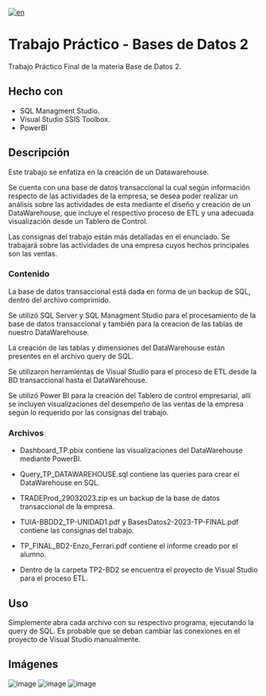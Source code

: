 [![en](https://img.shields.io/badge/lang-en-blue.svg)](https://github.com/enzoferrari1/TP2-BD2/blob/master/README.md)

# Trabajo Práctico - Bases de Datos 2
Trabajo Práctico Final de la materia Base de Datos 2.

## Hecho con
- SQL Managment Studio.
- Visual Studio SSIS Toolbox.
- PowerBI

## Descripción
Este trabajo se enfatiza en la creación de un Datawarehouse.

Se cuenta con una base de datos transaccional la cual según información respecto de las actividades de la empresa, se desea poder realizar un análisis sobre las actividades de esta mediante el diseño y creación de un DataWarehouse, que incluye el respectivo proceso de ETL y una adecuada visualización desde un Tablero de Control.

Las consignas del trabajo están más detalladas en el enunciado. Se trabajará sobre las actividades de una empresa cuyos hechos principales son las ventas.

### Contenido

La base de datos transaccional está dada en forma de un backup de SQL, dentro del archivo comprimido.

Se utilizó SQL Server y SQL Managment Studio para el procesamiento de la base de datos transaccional y también para la creacion de las tablas de nuestro DataWarehouse.

La creación de las tablas y dimensiones del DataWarehouse están presentes en el archivo query de SQL.

Se utilizaron herramientas de Visual Studio para el proceso de ETL desde la BD transaccional hasta el DataWarehouse.

Se utilizó Power BI para la creación del Tablero de control empresarial, allí se incluyen visualizaciones del desempeño de las ventas de la empresa según lo requerido por las consignas del trabajo.

### Archivos

- Dashboard_TP.pbix contiene las visualizaciones del DataWarehouse mediante PowerBI.

- Query_TP_DATAWAREHOUSE.sql contiene las queries para crear el DataWarehouse en SQL.

- TRADEProd_29032023.zip es un backup de la base de datos transaccional de la empresa.

- TUIA-BBDD2_TP-UNIDAD1.pdf y BasesDatos2-2023-TP-FINAL.pdf contiene las consignas del trabajo.

- TP_FINAL_BD2-Enzo_Ferrari.pdf contiene el informe creado por el alumno.

- Dentro de la carpeta TP2-BD2 se encuentra el proyecto de Visual Studio para el proceso ETL.

## Uso
Simplemente abra cada archivo con su respectivo programa, ejecutando la query de SQL. Es probable que se deban cambiar las conexiones en el proyecto de Visual Studio manualmente.


## Imágenes

![image](https://github.com/enzoferrari1/TP2-BD2/assets/109885056/a99cad56-1b32-4df4-9658-e5ee0dd8097b)
![image](https://github.com/enzoferrari1/TP2-BD2/assets/109885056/a8f832ba-cb1b-486e-947b-46ce392f9208)
![image](https://github.com/enzoferrari1/TP2-BD2/assets/109885056/488c52f2-1985-4ab7-9311-406dbc22c0be)
